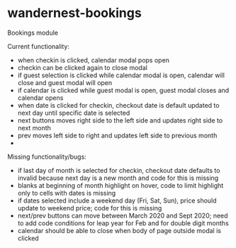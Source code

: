 # wandernest-bookings
Bookings module

Current functionality:
- when checkin is clicked, calendar modal pops open
- checkin can be clicked again to close modal
- if guest selection is clicked while calendar modal is open, calendar will close and guest modal will open
- if calendar is clicked while guest modal is open, guest modal closes and calendar opens
- when date is clicked for checkin, checkout date is default updated to next day until specific date is selected
- next buttons moves right side to the left side and updates right side to next month
- prev moves left side to right and updates left side to previous month
-


Missing functionality/bugs:
- if last day of month is selected for checkin, checkout date defaults to invalid because next day is a new month and code for this is missing
- blanks at beginning of month highlight on hover, code to limit highlight only to cells with dates is missing
- if dates selected include a weekend day (Fri, Sat, Sun), price should update to weekend price; code for this is missing
- next/prev buttons can move between March 2020 and Sept 2020; need to add code conditions for leap year for Feb and for double digit months
- calendar should be able to close when body of page outside modal is clicked

